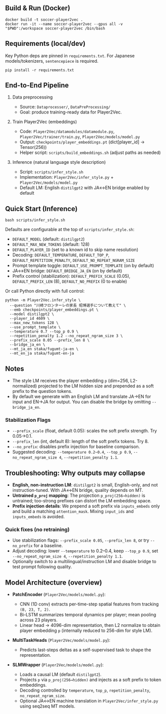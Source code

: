 ## Build & Run (Docker)

```
docker build -t soccer-player2vec .
docker run -it --name soccer-player2vec --gpus all -v "$PWD":/workspace soccer-player2vec /bin/bash
```

## Requirements (local/dev)

Key Python deps are pinned in `requirements.txt`. For Japanese models/tokenizers, `sentencepiece` is required.

```
pip install -r requirements.txt
```

## End-to-End Pipeline

1. Data preprocessing
   - Source: `Dataprocesser/`, `DataPreProcessing/`
   - Goal: produce training-ready data for Player2Vec.

2. Train Player2Vec (embeddings)
   - Code: `Player2Vec/datamodules/datamodule.py`, `Player2Vec/trainer/train.py`, `Player2Vec/models/model.py`
   - Output: `checkpoints/player_embeddings.pt` (dict[player_id] -> Tensor(256))
   - Helper script: `scripts/build_embeddings.sh` (adjust paths as needed)

3. Inference (natural language style description)
   - Script: `scripts/infer_style.sh`
   - Implementation: `Player2Vec/infer_style.py` + `Player2Vec/models/model.py`
   - Default LM: English `distilgpt2` with JA↔EN bridge enabled by default

## Quick Start (Inference)

```
bash scripts/infer_style.sh
```

Defaults are configurable at the top of `scripts/infer_style.sh`:

- `DEFAULT_MODEL` (default: `distilgpt2`)
- `DEFAULT_MAX_NEW_TOKENS` (default: 128)
- `DEFAULT_PLAYER_ID` (set to a known id to skip name resolution)
- Decoding: `DEFAULT_TEMPERATURE`, `DEFAULT_TOP_P`, `DEFAULT_REPETITION_PENALTY`, `DEFAULT_NO_REPEAT_NGRAM_SIZE`
- Prompt template toggle: `DEFAULT_USE_PROMPT_TEMPLATE` (on by default)
- JA↔EN bridge: `DEFAULT_BRIDGE_JA_EN` (on by default)
- Prefix control (stabilization): `DEFAULT_PREFIX_SCALE` (0.05), `DEFAULT_PREFIX_LEN` (8), `DEFAULT_NO_PREFIX` (0 to enable)

Or call Python directly with full control:

```
python -m Player2Vec.infer_style \
  --question "川崎フロンターレの家長 昭博選手について教えて" \
  --emb checkpoints/player_embeddings.pt \
  --model distilgpt2 \
  --player_id 4609 \
  --max_new_tokens 128 \
  --use_prompt_template \
  --temperature 0.7 --top_p 0.9 \
  --repetition_penalty 1.2 --no_repeat_ngram_size 3 \
  --prefix_scale 0.05 --prefix_len 8 \
  --bridge_ja_en \
  --mt_ja_en staka/fugumt-ja-en \
  --mt_en_ja staka/fugumt-en-ja
```

## Notes

- The style LM receives the player embedding `p` (dim=256, L2-normalized) projected to the LM hidden size and prepended as a soft prefix to the question tokens.
- By default we generate with an English LM and translate JA→EN for input and EN→JA for output. You can disable the bridge by omitting `--bridge_ja_en`.

### Stabilization Flags

- `--prefix_scale` (float, default 0.05): scales the soft prefix strength. Try 0.05→0.1.
- `--prefix_len` (int, default 8): length of the soft prefix tokens. Try 8.
- `--no_prefix`: disables prefix injection for baseline comparison.
- Suggested decoding: `--temperature 0.2~0.4`, `--top_p 0.9`, `--no_repeat_ngram_size 4`, `--repetition_penalty 1.1`.

## Troubleshooting: Why outputs may collapse

- __English, non-instruction LM__: `distilgpt2` is small, English-only, and not instruction-tuned. With JA↔EN bridge, quality depends on MT.
- __Untrained `p_proj` mapping__: The projection `p_proj(256→hidden)` is untrained; too-strong prefixes can distort the LM embedding space.
- __Prefix injection details__: We prepend a soft prefix via `inputs_embeds` only and build a matching `attention_mask`. Mixing `input_ids` and `inputs_embeds` is avoided.

### Quick fixes (no retraining)

- Use stabilization flags: `--prefix_scale 0.05`, `--prefix_len 8`, or try `--no_prefix` for a baseline.
- Adjust decoding: lower `--temperature` to 0.2–0.4, keep `--top_p 0.9`, set `--no_repeat_ngram_size 4`, `--repetition_penalty 1.1`.
- Optionally switch to a multilingual/instruction LM and disable bridge to test prompt following quality.

## Model Architecture (overview)

- __PatchEncoder__ (`Player2Vec/models/model.py`):
  - CNN (1D conv) extracts per-time-step spatial features from tracking `(B, 23, T, 2)`.
  - Bi-LSTM summarizes temporal dynamics per player; mean pooling across 23 players.
  - Linear head → 4096-dim representation, then L2 normalize to obtain player embedding `p` (internally reduced to 256-dim for style LM).

- __MultiTaskHeads__ (`Player2Vec/models/model.py`):
  - Predicts last-steps deltas as a self-supervised task to shape the representation.

- __SLMWrapper__ (`Player2Vec/models/model.py`):
  - Loads a causal LM (default `distilgpt2`).
  - Projects `p` via `p_proj(256→hidden)` and injects as a soft prefix to token embeddings.
  - Decoding controlled by `temperature`, `top_p`, `repetition_penalty`, `no_repeat_ngram_size`.
  - Optional JA↔EN machine translation in `Player2Vec/infer_style.py` using seq2seq MT models.
